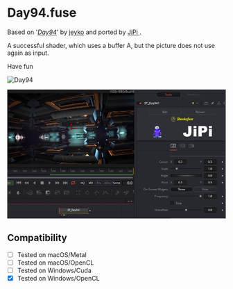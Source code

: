 Day94.fuse
===========

Based on '_[Day94](https://www.shadertoy.com/view/tdXcWM)_' by [jeyko](https://www.shadertoy.com/user/jeyko) and ported by [JiPi ](../../Site/Profiles/JiPi.md).

A successful shader, which uses a buffer A, but the picture does not use again as input. 

Have fun 

![Day94](https://user-images.githubusercontent.com/78935215/133500817-0a637f94-cb2d-48df-bb08-78aab1e10d0d.gif)


[![Day94](Day94.png)](Day94.fuse)



## Compatibility
- [ ] Tested on macOS/Metal
- [ ] Tested on macOS/OpenCL
- [ ] Tested on Windows/Cuda
- [x] Tested on Windows/OpenCL
